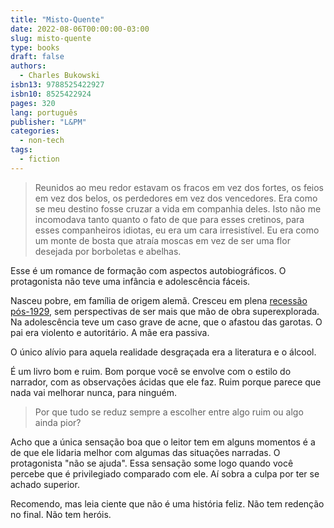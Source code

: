 ```yaml
---
title: "Misto-Quente"
date: 2022-08-06T00:00:00-03:00
slug: misto-quente
type: books
draft: false
authors:
  - Charles Bukowski
isbn13: 9788525422927
isbn10: 8525422924
pages: 320
lang: português
publisher: "L&PM"
categories:
  - non-tech
tags:
  - fiction
---
```

> Reunidos ao meu redor estavam os fracos em vez dos fortes, os feios em vez dos belos, os perdedores em vez dos vencedores. Era como se meu destino fosse cruzar a vida em companhia deles. Isto não me incomodava tanto quanto o fato de que para esses cretinos, para esses companheiros idiotas, eu era um cara irresistível. Eu era como um monte de bosta que atraía moscas em vez de ser uma flor desejada por borboletas e abelhas.

Esse é um romance de formação com aspectos autobiográficos. O protagonista não teve uma infância e adolescência fáceis.

Nasceu pobre, em família de origem alemã. Cresceu em plena [recessão pós-1929](https://en.wikipedia.org/wiki/Wall_Street_Crash_of_1929), sem perspectivas de ser mais que mão de obra superexplorada. Na adolescência teve um caso grave de acne, que o afastou das garotas. O pai era violento e autoritário. A mãe era passiva.

O único alívio para aquela realidade desgraçada era a literatura e o álcool.

É um livro bom e ruim. Bom porque você se envolve com o estilo do narrador, com as observações ácidas que ele faz. Ruim porque parece que nada vai melhorar nunca, para ninguém.

> Por que tudo se reduz sempre a escolher entre algo ruim ou algo ainda pior?

Acho que a única sensação boa que o leitor tem em alguns momentos é a de que ele lidaria melhor com algumas das situações narradas. O protagonista "não se ajuda". Essa sensação some logo quando você percebe que é privilegiado comparado com ele. Aí sobra a culpa por ter se achado superior.

Recomendo, mas leia ciente que não é uma história feliz. Não tem redenção no final. Não tem heróis.
